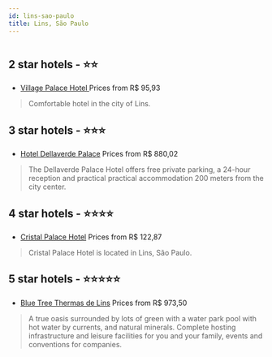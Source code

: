 ```yaml
---
id: lins-sao-paulo
title: Lins, São Paulo
---
```


<center><img src="https://novo-hu.s3.amazonaws.com/reservas/ota/prod/hotel/1046/Lins_20191114170823.jpg" alt="" /></center>


##  2 star hotels - ⭐️⭐️

-    [Village Palace Hotel ](https://us.hurb.com/hotels/lins/village-palace-hotel-6080?cmp=18055) Prices from R$ 95,93
   > Comfortable hotel in the city of Lins.

##  3 star hotels - ⭐️⭐️⭐️

-    [Hotel Dellaverde Palace](https://us.hurb.com/hotels/lins/hotel-dellaverde-palace-5631?cmp=18055) Prices from R$ 880,02
   > The Dellaverde Palace Hotel offers free private parking, a 24-hour reception and practical practical accommodation 200 meters from the city center.

##  4 star hotels - ⭐️⭐️⭐️⭐️

-    [Cristal Palace Hotel](https://us.hurb.com/hotels/lins/cristal-palace-hotel-5903?cmp=18055) Prices from R$ 122,87
   > Cristal Palace Hotel is located in Lins, São Paulo.

##  5 star hotels - ⭐️⭐️⭐️⭐️⭐️

-    [Blue Tree Thermas de Lins](https://us.hurb.com/hotels/lins/blue-tree-thermas-de-lins-OMN-1064?cmp=18055) Prices from R$ 973,50
   > A true oasis surrounded by lots of green with a water park pool with hot water by currents, and natural minerals. Complete hosting infrastructure and leisure facilities for you and your family, events and conventions for companies.
